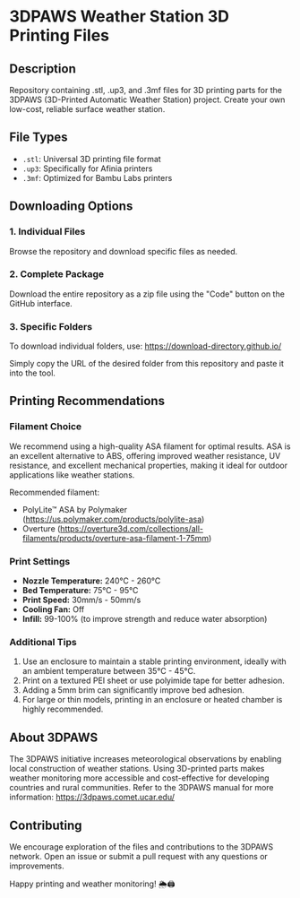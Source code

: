 # 3DPAWS Weather Station 3D Printing Files

## Description
Repository containing .stl, .up3, and .3mf files for 3D printing parts for the 3DPAWS (3D-Printed Automatic Weather Station) project. Create your own low-cost, reliable surface weather station.

## File Types
- `.stl`: Universal 3D printing file format
- `.up3`: Specifically for Afinia printers
- `.3mf`: Optimized for Bambu Labs printers

## Downloading Options

### 1. Individual Files
Browse the repository and download specific files as needed.

### 2. Complete Package
Download the entire repository as a zip file using the "Code" button on the GitHub interface.

### 3. Specific Folders
To download individual folders, use: 
https://download-directory.github.io/

Simply copy the URL of the desired folder from this repository and paste it into the tool.

## Printing Recommendations

### Filament Choice
We recommend using a high-quality ASA filament for optimal results. ASA is an excellent alternative to ABS, offering improved weather resistance, UV resistance, and excellent mechanical properties, making it ideal for outdoor applications like weather stations.

Recommended filament: 
- PolyLite™ ASA by Polymaker (https://us.polymaker.com/products/polylite-asa)
- Overture (https://overture3d.com/collections/all-filaments/products/overture-asa-filament-1-75mm)

### Print Settings
- **Nozzle Temperature:** 240°C - 260°C
- **Bed Temperature:** 75°C - 95°C
- **Print Speed:** 30mm/s - 50mm/s
- **Cooling Fan:** Off
- **Infill:** 99-100% (to improve strength and reduce water absorption)

### Additional Tips
1. Use an enclosure to maintain a stable printing environment, ideally with an ambient temperature between 35°C - 45°C.
2. Print on a textured PEI sheet or use polyimide tape for better adhesion.
3. Adding a 5mm brim can significantly improve bed adhesion.
4. For large or thin models, printing in an enclosure or heated chamber is highly recommended.

## About 3DPAWS
The 3DPAWS initiative increases meteorological observations by enabling local construction of weather stations. Using 3D-printed parts makes weather monitoring more accessible and cost-effective for developing countries and rural communities. Refer to the 3DPAWS manual for more information: https://3dpaws.comet.ucar.edu/

## Contributing
We encourage exploration of the files and contributions to the 3DPAWS network. Open an issue or submit a pull request with any questions or improvements.

Happy printing and weather monitoring! 🌦️🖨️
